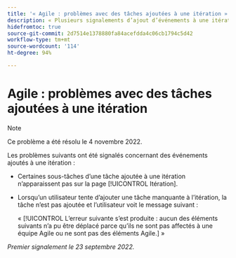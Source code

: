 ```yaml
---
title: '« Agile : problèmes avec des tâches ajoutées à une itération »'
description: « Plusieurs signalements d’ajout d’événements à une itération »
hidefromtoc: true
source-git-commit: 2d7514e1378880fa84acefdda4c06cb1794c5d42
workflow-type: tm+mt
source-wordcount: '114'
ht-degree: 94%

---
```



# Agile : problèmes avec des tâches ajoutées à une itération

>[!NOTE]
>
>Ce problème a été résolu le 4 novembre 2022.

Les problèmes suivants ont été signalés concernant des événements ajoutés à une itération :

* Certaines sous-tâches d’une tâche ajoutée à une itération n’apparaissent pas sur la page [!UICONTROL Itération].
* Lorsqu’un utilisateur tente d’ajouter une tâche manquante à l’itération, la tâche n’est pas ajoutée et l’utilisateur voit le message suivant :

   « [!UICONTROL L’erreur suivante s’est produite : aucun des éléments suivants n’a pu être déplacé parce qu’ils ne sont pas affectés à une équipe Agile ou ne sont pas des éléments Agile.] »

_Premier signalement le 23 septembre 2022._

